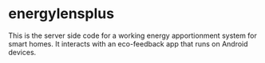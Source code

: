 energylensplus
==============

This is the server side code for a working energy apportionment system for smart homes. It interacts with an eco-feedback app that runs on Android devices.
